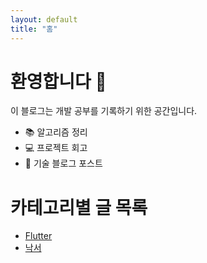 ```yaml
---
layout: default
title: "홈"
---
```


# 환영합니다 👋  
이 블로그는 개발 공부를 기록하기 위한 공간입니다.

- 📚 알고리즘 정리
- 💻 프로젝트 회고
- 📝 기술 블로그 포스트

# 카테고리별 글 목록

- [Flutter](/category/flutter/)
- [낙서](/category/scribbles/)
